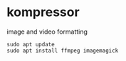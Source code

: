 # kompressor
image and video formatting

```
sudo apt update
sudo apt install ffmpeg imagemagick
```


